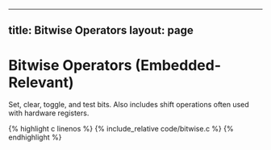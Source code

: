 
---
title: Bitwise Operators
layout: page
---

# Bitwise Operators (Embedded-Relevant)

Set, clear, toggle, and test bits. Also includes shift operations often used with hardware registers.

{% highlight c linenos %}
{% include_relative code/bitwise.c %}
{% endhighlight %}
